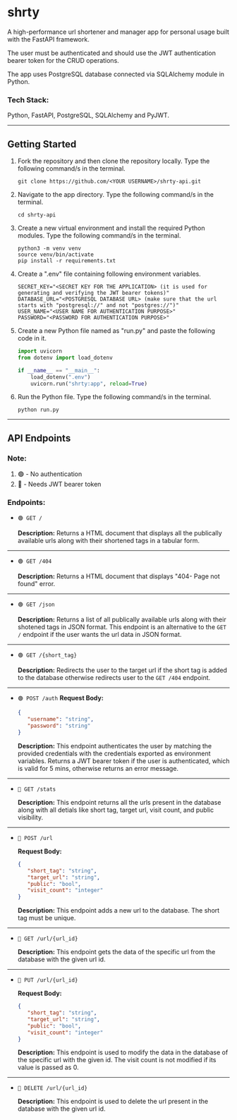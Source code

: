 # shrty

A high-performance url shortener and manager app for personal usage built with the FastAPI framework.

The user must be authenticated and should use the JWT authentication bearer token for the CRUD operations.

The app uses PostgreSQL database connected via SQLAlchemy module in Python.

### Tech Stack:

Python, FastAPI, PostgreSQL, SQLAlchemy and PyJWT.

---

## Getting Started

1. Fork the repository and then clone the repository locally. Type the following command/s in the terminal.

   ```
   git clone https://github.com/<YOUR USERNAME>/shrty-api.git
   ```

2. Navigate to the app directory. Type the following command/s in the terminal.

   ```
   cd shrty-api
   ```

3. Create a new virtual environment and install the required Python modules. Type the following command/s in the terminal.
   ```
   python3 -m venv venv
   source venv/bin/activate
   pip install -r requirements.txt
   ```
4. Create a ".env" file containing following environment variables.
   ```
   SECRET_KEY="<SECRET KEY FOR THE APPLICATION> (it is used for generating and verifying the JWT bearer tokens)"
   DATABASE_URL="<POSTGRESQL DATABASE URL> (make sure that the url starts with "postgresql://" and not "postgres://")"
   USER_NAME="<USER NAME FOR AUTHENTICATION PURPOSE>"
   PASSWORD="<PASSWORD FOR AUTHENTICATION PURPOSE>"
   ```
5. Create a new Python file named as "run.py" and paste the following code in it.

   ```Python
   import uvicorn
   from dotenv import load_dotenv

   if __name__ == "__main__":
       load_dotenv(".env")
       uvicorn.run("shrty:app", reload=True)

   ```

6. Run the Python file. Type the following command/s in the terminal.

   ```
   python run.py
   ```

---

## API Endpoints

### Note:

1. 🟢 - No authentication
2. 🚫 - Needs JWT bearer token

### Endpoints:

- `🟢 GET /`

  **Description:** Returns a HTML document that displays all the publically available urls along with their shortened tags in a tabular form.

---

- `🟢 GET /404`

  **Description:** Returns a HTML document that displays "404- Page not found" error.

---

- `🟢 GET /json`

  **Description:** Returns a list of all publically available urls along with their shotened tags in JSON format. This endpoint is an alternative to the `GET /` endpoint if the user wants the url data in JSON format.

---

- `🟢 GET /{short_tag}`

  **Description:** Redirects the user to the target url if the short tag is added to the database otherwise redirects user to the `GET /404` endpoint.

---

- `🟢 POST /auth`
  **Request Body:**
  ```JSON
  {
     "username": "string",
     "password": "string"
  }
  ```
  **Description:** This endpoint authenticates the user by matching the provided credentials with the credentials exported as environment variables. Returns a JWT bearer token if the user is authenticated, which is valid for 5 mins, otherwise returns an error message.

---

- `🚫 GET /stats`

  **Description:** This endpoint returns all the urls present in the database along with all detials like short tag, target url, visit count, and public visibility.

---

- `🚫 POST /url`

  **Request Body:**

  ```JSON
  {
     "short_tag": "string",
     "target_url": "string",
     "public": "bool",
     "visit_count": "integer"
  }
  ```

  **Description:** This endpoint adds a new url to the database. The short tag must be unique.

---

- `🚫 GET /url/{url_id}`

  **Description:** This endpoint gets the data of the specific url from the database with the given url id.

---

- `🚫 PUT /url/{url_id}`

  **Request Body:**

  ```JSON
  {
     "short_tag": "string",
     "target_url": "string",
     "public": "bool",
     "visit_count": "integer"
  }
  ```

  **Description:** This endpoint is used to modify the data in the database of the specific url with the given id. The visit count is not modified if its value is passed as 0.

---

- `🚫 DELETE /url/{url_id}`

  **Description:** This endpoint is used to delete the url present in the database with the given url id.
